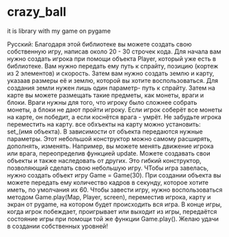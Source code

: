 # crazy_ball
it is library with my game on pygame

Русский:
Благодаря этой библиотеке вы можете создать свою собственную игру, написав около 20 - 30 строчек кода. Для начала вам нужно создать игрока при 
помощи объекта Player, который уже есть в библиотеке. Вам нужно передать ему путь к спрайту, позицию (кортеж из 2 элементов) и скорость.
Затем вам нужно создать землю и  карту, указаав размеры её и землю, которой вы хотите воспользоваться. Для создания земли нужен лишь один параметр-
путь к спрайту. Затем на карте вы можете размещать такие предметы, как монеты, враги и блоки. Враги нужны для того, что игроку было сложнее собрать монеты,
а блоки не дают пройти игроку. Если игрок соберёт все монеты на карте, он победит, а если коснётся врага - умрёт. Не забудьте игрока переместить на карту.
все обхъекты на карту можно установить: set_(имя объекта). В зависимости от объекта передаются нужные параметры. Этот небольшой конструктор можно
самому расширять, дополнять, изменять. Например, вы можете менять движение игрока или врага, переопределив функцией update. Можете создавать
свои объекты и также наследовать от других. Это гибкий конструктор, позволяющий сделать свою небольшую игру. ЧТобы игра завелась, нужно создать объект 
игру Game = Game(30). При создании объекта вы можете передать ему количество кадров в секунду, которое хотите иметь, по умолчания их 60.
Чтобы завести игру, нужно воспользоваться методом Game.play(Map, Player, screen), переместив игрока, карту и экран от pygame, на котором будет происходить
вся игра. В конце игры, когда игрок побеждает, проигрывает или выходит из игры, передаётся состояние игры при помощи той же функции Game.play().
Желаю удачи в создании собственных уровней!
